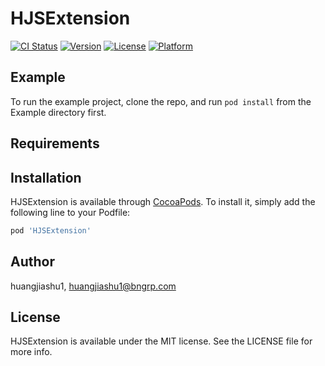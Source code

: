 # HJSExtension

[![CI Status](https://img.shields.io/travis/huangjiashu1/HJSExtension.svg?style=flat)](https://travis-ci.org/huangjiashu1/HJSExtension)
[![Version](https://img.shields.io/cocoapods/v/HJSExtension.svg?style=flat)](https://cocoapods.org/pods/HJSExtension)
[![License](https://img.shields.io/cocoapods/l/HJSExtension.svg?style=flat)](https://cocoapods.org/pods/HJSExtension)
[![Platform](https://img.shields.io/cocoapods/p/HJSExtension.svg?style=flat)](https://cocoapods.org/pods/HJSExtension)

## Example

To run the example project, clone the repo, and run `pod install` from the Example directory first.

## Requirements

## Installation

HJSExtension is available through [CocoaPods](https://cocoapods.org). To install
it, simply add the following line to your Podfile:

```ruby
pod 'HJSExtension'
```

## Author

huangjiashu1, huangjiashu1@bngrp.com

## License

HJSExtension is available under the MIT license. See the LICENSE file for more info.

